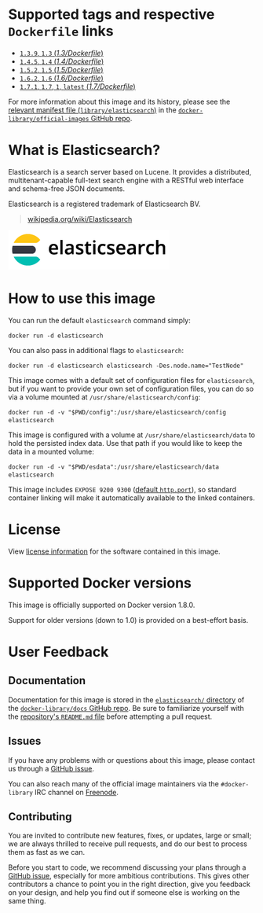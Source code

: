 # Supported tags and respective `Dockerfile` links

-	[`1.3.9`, `1.3` (*1.3/Dockerfile*)](https://github.com/docker-library/elasticsearch/blob/258e9b89c3fe675b966a49deb0c26727c7d20551/1.3/Dockerfile)
-	[`1.4.5`, `1.4` (*1.4/Dockerfile*)](https://github.com/docker-library/elasticsearch/blob/258e9b89c3fe675b966a49deb0c26727c7d20551/1.4/Dockerfile)
-	[`1.5.2`, `1.5` (*1.5/Dockerfile*)](https://github.com/docker-library/elasticsearch/blob/258e9b89c3fe675b966a49deb0c26727c7d20551/1.5/Dockerfile)
-	[`1.6.2`, `1.6` (*1.6/Dockerfile*)](https://github.com/docker-library/elasticsearch/blob/258e9b89c3fe675b966a49deb0c26727c7d20551/1.6/Dockerfile)
-	[`1.7.1`, `1.7`, `1`, `latest` (*1.7/Dockerfile*)](https://github.com/docker-library/elasticsearch/blob/258e9b89c3fe675b966a49deb0c26727c7d20551/1.7/Dockerfile)

For more information about this image and its history, please see the [relevant manifest file (`library/elasticsearch`)](https://github.com/docker-library/official-images/blob/master/library/elasticsearch) in the [`docker-library/official-images` GitHub repo](https://github.com/docker-library/official-images).

# What is Elasticsearch?

Elasticsearch is a search server based on Lucene. It provides a distributed, multitenant-capable full-text search engine with a RESTful web interface and schema-free JSON documents.

Elasticsearch is a registered trademark of Elasticsearch BV.

> [wikipedia.org/wiki/Elasticsearch](https://en.wikipedia.org/wiki/Elasticsearch)

![logo](https://raw.githubusercontent.com/docker-library/docs/master/elasticsearch/logo.png)

# How to use this image

You can run the default `elasticsearch` command simply:

	docker run -d elasticsearch

You can also pass in additional flags to `elasticsearch`:

	docker run -d elasticsearch elasticsearch -Des.node.name="TestNode"

This image comes with a default set of configuration files for `elasticsearch`, but if you want to provide your own set of configuration files, you can do so via a volume mounted at `/usr/share/elasticsearch/config`:

	docker run -d -v "$PWD/config":/usr/share/elasticsearch/config elasticsearch

This image is configured with a volume at `/usr/share/elasticsearch/data` to hold the persisted index data. Use that path if you would like to keep the data in a mounted volume:

	docker run -d -v "$PWD/esdata":/usr/share/elasticsearch/data elasticsearch

This image includes `EXPOSE 9200 9300` ([default `http.port`](http://www.elastic.co/guide/en/elasticsearch/reference/1.5/modules-http.html)), so standard container linking will make it automatically available to the linked containers.

# License

View [license information](https://github.com/elasticsearch/elasticsearch/blob/66b5ed86f7adede8102cd4d979b9f4924e5bd837/LICENSE.txt) for the software contained in this image.

# Supported Docker versions

This image is officially supported on Docker version 1.8.0.

Support for older versions (down to 1.0) is provided on a best-effort basis.

# User Feedback

## Documentation

Documentation for this image is stored in the [`elasticsearch/` directory](https://github.com/docker-library/docs/tree/master/elasticsearch) of the [`docker-library/docs` GitHub repo](https://github.com/docker-library/docs). Be sure to familiarize yourself with the [repository's `README.md` file](https://github.com/docker-library/docs/blob/master/README.md) before attempting a pull request.

## Issues

If you have any problems with or questions about this image, please contact us through a [GitHub issue](https://github.com/docker-library/elasticsearch/issues).

You can also reach many of the official image maintainers via the `#docker-library` IRC channel on [Freenode](https://freenode.net).

## Contributing

You are invited to contribute new features, fixes, or updates, large or small; we are always thrilled to receive pull requests, and do our best to process them as fast as we can.

Before you start to code, we recommend discussing your plans through a [GitHub issue](https://github.com/docker-library/elasticsearch/issues), especially for more ambitious contributions. This gives other contributors a chance to point you in the right direction, give you feedback on your design, and help you find out if someone else is working on the same thing.
